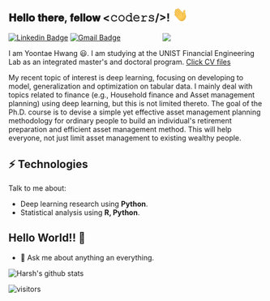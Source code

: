 <h2> 𝐇𝐞𝐥𝐥𝐨 𝐭𝐡𝐞𝐫𝐞, 𝐟𝐞𝐥𝐥𝐨𝐰 <𝚌𝚘𝚍𝚎𝚛𝚜/>! <img src="https://raw.githubusercontent.com/ABSphreak/ABSphreak/master/gifs/Hi.gif" width="30px"></h2>

<img align='right' src='https://user-images.githubusercontent.com/5713670/87202985-820dcb80-c2b6-11ea-9f56-7ec461c497c3.gif' width='200"'>

[![Linkedin Badge](https://img.shields.io/badge/-yoontae-blue?style=flat-square&logo=Linkedin&logoColor=white&link=https://www.linkedin.com/in/yoontae/)](https://www.linkedin.com/in/yoontae/) 
[![Gmail Badge](https://img.shields.io/badge/-yoontae@unist.ac.kr-c14438?style=flat-square&logo=Gmail&logoColor=white&link=mailto:yoontae@unist.ac.kr)](mailto:yoontae@unist.ac.kr)

I am Yoontae Hwang 😃. I am studying at the UNIST Financial Engineering Lab as an integrated master's and doctoral program.  [Click CV files](https://drive.google.com/file/d/1X99ObKhBPSpLQrIttJOLqRgWDtpwmDd7/view) 

My recent topic of interest is deep learning, focusing on developing to model, generalization and optimization on tabular data. I mainly deal with topics related to finance (e.g., Household finance and Asset management planning) using deep learning, but this is not limited thereto. The goal of the Ph.D. course is to devise a simple yet effective asset management planning methodology for ordinary people to build an individual's retirement preparation and efficient asset management method. This will help everyone, not just limit asset management to existing wealthy people.


## ⚡ Technologies
Talk to me about:
- Deep learning research using **Python**.
- Statistical analysis using **R, Python**.


## Hello World!! 🤔
- 💬 Ask me about anything an everything.


![Harsh's github stats](https://github-readme-stats.vercel.app/api?username=yoontae6719&hide=["issues"]&show_icons=true)

![visitors](https://visitor-badge.glitch.me/badge?page_id=yoontae6719.yoontae6719)


